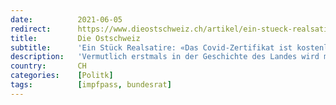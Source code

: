 ```yaml
---
date:          2021-06-05
redirect:      https://www.dieostschweiz.ch/artikel/ein-stueck-realsatire-das-covid-zertifikat-ist-kostenlos-y9RjL9N
title:         Die Ostschweiz
subtitle:      'Ein Stück Realsatire: «Das Covid-Zertifikat ist kostenlos»'
description:   'Vermutlich erstmals in der Geschichte des Landes wird man künftig mit einem speziellen Zertifikat seinen «Status» belegen müssen, um Teil des gesellschaftlichen Lebens zu sein. Die Kantone sind zuständig für die Ausstellung des Covid-Zertifikates. Dort kann man es offenbar kaum erwarten.'
country:       CH
categories:    [Politk]
tags:          [impfpass, bundesrat]
---
```

